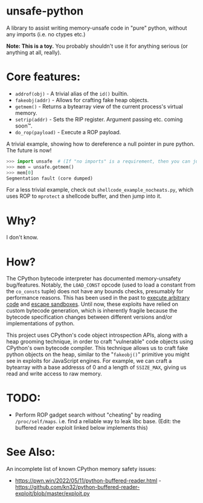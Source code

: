 # unsafe-python
A library to assist writing memory-unsafe code in "pure" python, without any imports (i.e. no ctypes etc.)

**Note: This is a toy.** You probably shouldn't use it for anything serious (or anything at all, really).

# Core features:

- `addrof(obj)` - A trivial alias of the `id()` builtin.
- `fakeobj(addr)` - Allows for crafting fake heap objects.
- `getmem()` - Returns a bytearray view of the current process's virtual memory.
- `setrip(addr)` - Sets the RIP register. Argument passing etc. coming soon™.
- `do_rop(payload)` - Execute a ROP payload.

A trivial example, showing how to dereference a null pointer in pure python. The future is now!
```python
>>> import unsafe  # (If "no imports" is a requirement, then you can just copy-paste the code)
>>> mem = unsafe.getmem()
>>> mem[0]
Segmentation fault (core dumped)
```

For a less trivial example, check out `shellcode_example_nocheats.py`, which uses ROP to
 `mprotect` a shellcode buffer, and then jump into it.

# Why?
I don't know.

# How?
The CPython bytecode interpreter has documented memory-unsafety bug/features. Notably, the `LOAD_CONST` opcode (used to load a constant from the `co_consts` tuple) does not have any bounds checks, presumably for performance reasons. This has been used in the past to [execute arbitrary code](https://doar-e.github.io/blog/2014/04/17/deep-dive-into-pythons-vm-story-of-load_const-bug/) and [escape sandboxes](https://www.da.vidbuchanan.co.uk/blog/35c3ctf-collection-writeup.html). Until now, these exploits have relied on custom bytecode generation, which is inherently fragile because the bytecode specification changes between different versions and/or implementations of python.

This project uses CPython's code object introspection APIs, along with a heap grooming technique, in order to craft "vulnerable" code objects using CPython's own bytecode compiler. This technique allows us to craft fake python objects on the heap, similar to the "`fakeobj()`" primitive you might see in exploits for JavaScript engines. For example, we can craft a bytearray with a base addresss of 0 and a length of `SSIZE_MAX`, giving us read and write access to raw memory.

# TODO:

 - Perform ROP gadget search without "cheating" by reading `/proc/self/maps`.
i.e. find a reliable way to leak libc base. (Edit: the buffered reader exploit linked below implements this)

# See Also:

An incomplete list of known CPython memory safety issues:

 - https://pwn.win/2022/05/11/python-buffered-reader.html - https://github.com/kn32/python-buffered-reader-exploit/blob/master/exploit.py

